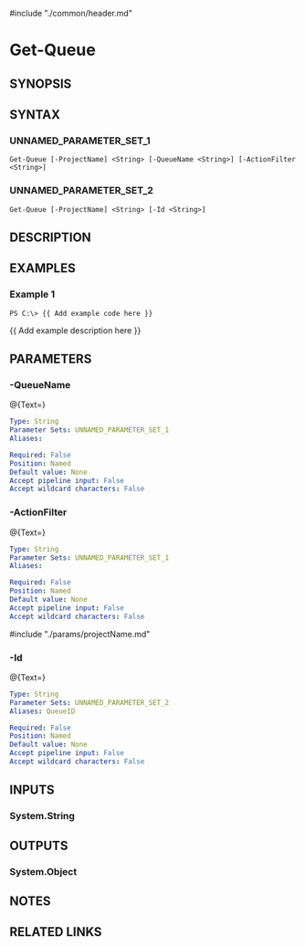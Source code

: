 #include "./common/header.md"

# Get-Queue

## SYNOPSIS

## SYNTAX

### UNNAMED_PARAMETER_SET_1
```
Get-Queue [-ProjectName] <String> [-QueueName <String>] [-ActionFilter <String>]
```

### UNNAMED_PARAMETER_SET_2
```
Get-Queue [-ProjectName] <String> [-Id <String>]
```

## DESCRIPTION

## EXAMPLES

### Example 1
```
PS C:\> {{ Add example code here }}
```

{{ Add example description here }}

## PARAMETERS

### -QueueName
@{Text=}

```yaml
Type: String
Parameter Sets: UNNAMED_PARAMETER_SET_1
Aliases: 

Required: False
Position: Named
Default value: None
Accept pipeline input: False
Accept wildcard characters: False
```

### -ActionFilter
@{Text=}

```yaml
Type: String
Parameter Sets: UNNAMED_PARAMETER_SET_1
Aliases: 

Required: False
Position: Named
Default value: None
Accept pipeline input: False
Accept wildcard characters: False
```

#include "./params/projectName.md"

### -Id
@{Text=}

```yaml
Type: String
Parameter Sets: UNNAMED_PARAMETER_SET_2
Aliases: QueueID

Required: False
Position: Named
Default value: None
Accept pipeline input: False
Accept wildcard characters: False
```

## INPUTS

### System.String

## OUTPUTS

### System.Object

## NOTES

## RELATED LINKS

